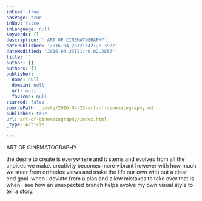 ```yaml
---
inFeed: true
hasPage: true
inNav: false
inLanguage: null
keywords: []
description: ' ART OF CINEMATOGRAPHY'
datePublished: '2016-04-23T21:42:28.392Z'
dateModified: '2016-04-23T21:40:02.385Z'
title: ''
author: []
authors: []
publisher:
  name: null
  domain: null
  url: null
  favicon: null
starred: false
sourcePath: _posts/2016-04-23-art-of-cinematography.md
published: true
url: art-of-cinematography/index.html
_type: Article

---
```

ART OF CINEMATOGRAPHY

the desire to create is everywhere and it stems and evolves from all the choices we make. creativity becomes more vibrant however with how much we steer from orthodox views and make the life our own with out a clear end goal. when i deviate from a plan and allow mistakes to take over that is when i see how an unexpected branch helps evolve my own visual style to tell a story.